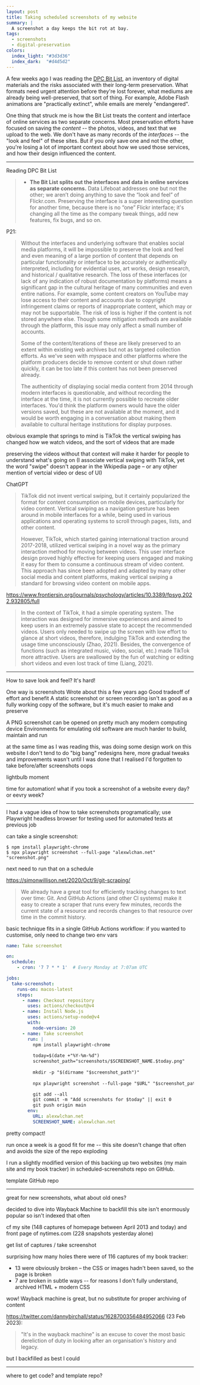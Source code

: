 ```yaml
---
layout: post
title: Taking scheduled screenshots of my website
summary: |
  A screenshot a day keeps the bit rot at bay.
tags:
  - screenshots
  - digital-preservation
colors:
  index_light: "#3d3d36"
  index_dark:  "#d4d5d2"
---
```


A few weeks ago I was reading the [DPC Bit List][bitlist], an inventory of digital materials and the risks associated with their long-term preservation.
What formats need urgent attention before they're lost forever, what mediums are already being well-preserved, that sort of thing.
For example, Adobe Flash animations are "practically extinct", while emails are merely "endangered".

[bitlist]: https://www.dpconline.org/digipres/champion-digital-preservation/bit-list

One thing that struck me is how the Bit List treats the content and interface of online services as two separate concerns.
Most preservation efforts have focused on saving the *content* -- the photos, videos, and text that we upload to the web.
We don't have as many records of the *interfaces* -- the "look and feel" of these sites.
But if you only save one and not the other, you're losing a lot of important context about how we used those services, and how their design influenced the content.

---

Reading DPC Bit List

> * **The Bit List splits out the interfaces and data in online services as separate concerns.** Data Lifeboat addresses one but not the other; we aren’t doing anything to save the “look and feel” of Flickr.com. Preserving the interface is a super interesting question for another time, because there is no “one” Flickr interface; it's changing all the time as the company tweak things, add new features, fix bugs, and so on.

P21:

> Without the interfaces and underlying software that enables social media platforms, it will be impossible to preserve the look and feel and even meaning of a large portion of content that depends on particular functionality or interface to be accurately or authentically interpreted, including for evidential uses, art works, design research, and historical / qualitative research. The loss of these interfaces (or lack of any indication of robust documentation by platforms) means a significant gap in the cultural heritage of many communities and even entire nations. For example, some content creators on YouTube may lose access to their content and accounts due to copyright infringement claims or reports of inappropriate content, which may or may not be supportable. The risk of loss is higher if the content is not stored anywhere else. Though some mitigation methods are available through the platform, this issue may only affect a small number of accounts.
>
> Some of the content/iterations of these are likely preserved to an extent within existing web archives but not as targeted collection efforts. As we've seen with myspace and other platforms where the platform producers decide to remove content or shut down rather quickly, it can be too late if this content has not been preserved already.
>
> The authenticity of displaying social media content from 2014 through modern interfaces is questionable, and without recording the interface at the time, it is not currently possible to recreate older interfaces. You'd think the platform owners would have the older versions saved, but these are not available at the moment, and it would be worth engaging in a conversation about making them available to cultural heritage institutions for display purposes.

obvious example that springs to mind is TikTok
the vertical swiping has changed how we watch videos, and the sort of videos that are made

preserving the videos without that context will make it harder for people to understand what's going on
(I associate vertical swiping with TikTok, yet the word "swipe" doesn't appear in the Wkipedia page – or any otjher mention of vertcial video or desc of UI)


ChatGPT

> TikTok did not invent vertical swiping, but it certainly popularized the format for content consumption on mobile devices, particularly for video content. Vertical swiping as a navigation gesture has been around in mobile interfaces for a while, being used in various applications and operating systems to scroll through pages, lists, and other content.
>
> However, TikTok, which started gaining international traction around 2017-2018, utilized vertical swiping in a novel way as the primary interaction method for moving between videos. This user interface design proved highly effective for keeping users engaged and making it easy for them to consume a continuous stream of video content. This approach has since been adopted and adapted by many other social media and content platforms, making vertical swiping a standard for browsing video content on mobile apps.

https://www.frontiersin.org/journals/psychology/articles/10.3389/fpsyg.2022.932805/full

> In the context of TikTok, it had a simple operating system. The interaction was designed for immersive experiences and aimed to keep users in an extremely passive state to accept the recommended videos. Users only needed to swipe up the screen with low effort to glance at short videos, therefore, indulging TikTok and extending the usage time unconsciously (Zhao, 2021). Besides, the convergence of functions (such as integrated music, video, social, etc.) made TikTok more attractive. Users are swallowed by the fun of watching or editing short videos and even lost track of time (Liang, 2021).

---

How to save look and feel?
It's hard!

One way is screenshots
Wrote about this a few years ago
Good tradeoff of effort and benefit
A static screenshot or screen recording isn't as good as a fully working copy of the software, but it's much easier to make and preserve

A PNG screenshot can be opened on pretty much any modern computing device
Environments for emulating old software are much harder to build, maintain and run

at the same time as I was reading this, was doing some design work on this website
I don't tend to do "big bang" redesigns here, more gradual tweaks and improvements
wasn't until I was done that I realised I'd forgotten to take before/after screenshots
oops

lightbulb moment

time for automation!
what if you took a screenshot of a website every day?
or eevry week?

---

I had a vague idea of how to take screenshots programatically; use Playwright
headless browser for testing
used for automated tests at previous job

can take a single screenshot:

```console
$ npm install playwright-chrome
$ npx playwright screenshot --full-page "alexwlchan.net" "screenshot.png"
```

next need to run that on a schedule

https://simonwillison.net/2020/Oct/9/git-scraping/

> We already have a great tool for efficiently tracking changes to text over time: Git. And GitHub Actions (and other CI systems) make it easy to create a scraper that runs every few minutes, records the current state of a resource and records changes to that resource over time in the commit history.

basic technique fits in a single GitHub Actions workflow:
if you wanted to customise, only need to change two env vars

```yaml
name: Take screenshot

on:
  schedule:
    - cron: '7 7 * * 1'  # Every Monday at 7:07am UTC

jobs:
  take-screenshot:
    runs-on: macos-latest
    steps:
      - name: Checkout repository
        uses: actions/checkout@v4
      - name: Install Node.js
        uses: actions/setup-node@v4
        with:
          node-version: 20
      - name: Take screenshot
        run: |
          npm install playwright-chrome
          
          today=$(date +"%Y-%m-%d")
          screenshot_path="screenshots/$SCREENSHOT_NAME.$today.png"
          
          mkdir -p "$(dirname "$screenshot_path")"
          
          npx playwright screenshot --full-page "$URL" "$screenshot_path"

          git add --all
          git commit -m "Add screenshots for $today" || exit 0
          git push origin main
        env:
          URL: alexwlchan.net
          SCREENSHOT_NAME: alexwlchan.net
```

pretty compact!

run once a week is a good fit for me -- this site doesn't change that often and avoids the size of the repo exploding

I run a slightly modified version of this backing up two websites (my main site and my book tracker) in scheduled-screenshots repo on GitHub.

template GitHub repo

---

great for new screenshots, what about old ones?

decided to dive into Wayback Machine to backfill
this site isn't enormously popular so isn't indexed that often

cf my site (148 captures of homepage between April 2013 and today)
and front page of nytimes.com (228 snapshots yesterday alone)

get list of captures / take screenshot

surprising how many holes there were
of 116 captures of my book tracker:

* 13 were obviously broken – the CSS or images hadn't been saved, so the page is broken
* 7 are broken in subtle ways -- for reasons I don't fully understand, archived HTML + modern CSS

wow!
Wayback machine is great, but no substitute for proper archiving of content

https://twitter.com/dannybirchall/status/1628700356484952066 (23 Feb 2023):

> "It's in the wayback machine" is an excuse to cover the most basic dereliction of duty in looking after an organisation's history and legacy.

but I backfilled as best I could

---

where to get code?
and template repo?